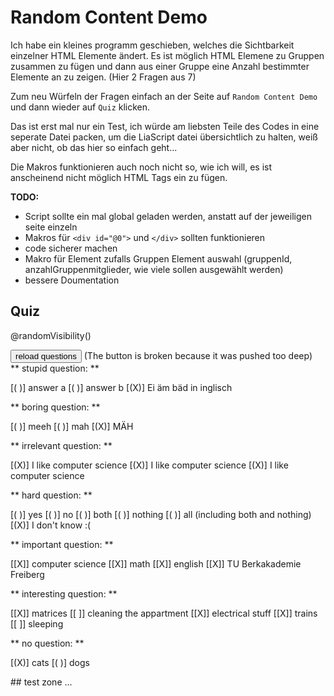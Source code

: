 <!--
import: https://github.com/fjangfaragesh/liaRandomSelector/raw/master/import.md
script: https://github.com/fjangfaragesh/liaRandomSelector/raw/master/randomVisibility.js
-->
# Random Content Demo

Ich habe ein kleines programm geschieben, welches die Sichtbarkeit einzelner HTML Elemente ändert.
Es ist möglich HTML Elemene zu Gruppen zusammen zu fügen und dann aus einer Gruppe eine Anzahl bestimmter Elemente an zu zeigen. (Hier 2 Fragen aus 7)

Zum neu Würfeln der Fragen einfach an der Seite auf `Random Content Demo` und dann wieder auf `Quiz` klicken.

Das ist erst mal nur ein Test, ich würde am liebsten Teile des Codes in eine seperate Datei packen, um die LiaScript datei übersichtlich zu halten, weiß aber nicht, ob das hier so einfach geht...

Die Makros funktionieren auch noch nicht so, wie ich will, es ist anscheinend nicht möglich HTML Tags ein zu fügen.


**TODO:**
* Script sollte ein mal global geladen werden, anstatt auf der jeweiligen seite einzeln
* Makros für `<div id="@0">` und `</div>` sollten funktionieren
* code sicherer machen
* Makro für Element zufalls Gruppen Element auswahl (gruppenId, anzahlGruppenmitglieder, wie viele sollen ausgewählt werden)
* bessere Doumentation
## Quiz

@randomVisibility()

<input type="button" value="reload questions" onclick="runExample()">
(The button is broken because it was pushed too deep)

<div id="quiz_0">
** stupid question: **

[( )] answer a
[( )] answer b
[(X)] Ei äm bäd in inglisch

</div>

<div id="quiz_1">
** boring question: **

[( )] meeh
[( )] mah
[(X)] MÄH
</div>

<div id="quiz_2">
** irrelevant question: **

[(X)] I like computer science
[(X)] I like computer science
[(X)] I like computer science
</div>

<div id="quiz_3">
** hard question: **

[( )] yes
[( )] no
[( )] both
[( )] nothing
[( )] all (including both and nothing)
[(X)] I don't know :(
</div>

<div id="quiz_4">
** important question: **

[[X]] computer science
[[X]] math
[[X]] english
[[X]] TU Berkakademie Freiberg
</div>

<div id="quiz_5">
** interesting question: **

[[X]] matrices
[[ ]] cleaning the appartment
[[X]] electrical stuff
[[X]] trains
[[ ]] sleeping

</div>

<div id="quiz_6">
** no question: **

[(X)] cats
[( )] dogs

</div>
## test zone
...
